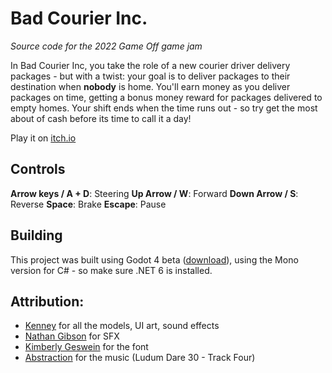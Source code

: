 # Bad Courier Inc.

_Source code for the 2022 Game Off game jam_

In Bad Courier Inc, you take the role of a new courier driver delivery packages - but with a twist: your goal is to deliver packages to their destination
when **nobody** is home. You'll earn money as you deliver packages on time, getting a bonus money reward for packages delivered to empty homes.
Your shift ends when the time runs out - so try get the most about of cash before its time to call it a day!

Play it on [itch.io](https://divingboots.itch.io/bad-courier)

## Controls

**Arrow keys / A + D**: Steering
**Up Arrow / W**: Forward
**Down Arrow / S**: Reverse
**Space**: Brake
**Escape**: Pause

## Building
This project was built using Godot 4 beta ([download](https://godotengine.org/download)), using the Mono version for C# - so make sure .NET 6 is installed.


## Attribution:

- [Kenney](http://kenney.nl/) for all the models, UI art, sound effects
- [Nathan Gibson​](https://nathangibson.myportfolio.com) for SFX​
- [Kimberly Geswein](https://kimberlygeswein.com) for the font
- [Abstraction](https://tallbeard.itch.io/music-loop-bundle) for the music (Ludum Dare 30 - Track Four)